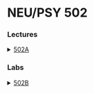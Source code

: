 # NEU/PSY 502

### Lectures
<details><summary><a href="content/502A/syllabus.html">502A</a></summary>
  <ul>
    <li><a href="content/502A/syllabus.html">Syllabus</a></li>
    <li><a href="content/502A/Class%201/intro.html">Class 1: Introduction and History</a></li>
    <li><a href="content/502A/Class%202/intro.html">Class 2: Perception and Constraint Satisfaction</a></li>
    <li><a href="content/502A/Class%203/intro.html">Class 3: Associative Learning and Topography</a></li>
  </ul>
</details>

### Labs
<details><summary><a href="content/502B/intro.html">502B</a></summary>
  <ul>
    <li><a href="content/502B/Computation/intro.html">Computational Modelling</a></li>
    <li><a href="content/502B/Empirical/intro.html">Empirical</a></li>
  </ul>
</details>
